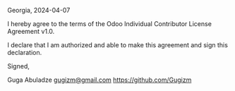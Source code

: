 Georgia, 2024-04-07

I hereby agree to the terms of the Odoo Individual Contributor License
Agreement v1.0.

I declare that I am authorized and able to make this agreement and sign this
declaration.

Signed,

Guga Abuladze gugizm@gmail.com https://github.com/Gugizm
